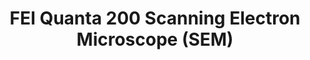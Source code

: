 ---
style: style4
image_path: images/graphs.jpeg
link_path: portfolio_posts/schottky.html 
title: FEI Quanta 200 Scanning Electron Microscope (SEM)
caption: FEI Quanta 200 Scanning Electron Microscope
---